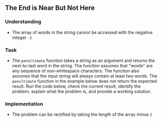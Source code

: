 ## The End is Near But Not Here

### Understanding
- The array of words in the string cannot be accessed with the negative integer `-2`

### Task
- The `penultimate` function takes a string as an argument and returns the next-to-last word in the string. The function assumes that "words" are any sequence of non-whitespace characters. The function also assumes that the input string will always contain at least two words. The `penultimate` function in the example below does not return the expected result. Run the code below, check the current result, identify the problem, explain what the problem is, and provide a working solution.

### Implementation
  - The problem can be rectified by taking the length of the array minus `2`